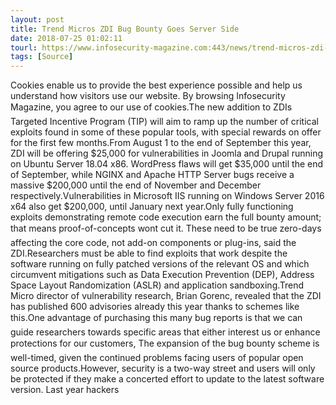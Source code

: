 ```yaml
---
layout: post
title: Trend Micros ZDI Bug Bounty Goes Server Side
date: 2018-07-25 01:02:11
tourl: https://www.infosecurity-magazine.com:443/news/trend-micros-zdi-bug-bounty-goes/
tags: [Source]
---
```

Cookies enable us to provide the best experience possible and help us understand how visitors use our website. By browsing Infosecurity Magazine, you agree to our use of cookies.The new addition to ZDIs Targeted Incentive Program (TIP) will aim to ramp up the number of critical exploits found in some of these popular tools, with special rewards on offer for the first few months.From August 1 to the end of September this year, ZDI will be offering $25,000 for vulnerabilities in Joomla and Drupal running on Ubuntu Server 18.04 x86. WordPress flaws will get $35,000 until the end of September, while NGINX and Apache HTTP Server bugs receive a massive $200,000 until the end of November and December respectively.Vulnerabilities in Microsoft IIS running on Windows Server 2016 x64 also get $200,000, until January next year.Only fully functioning exploits demonstrating remote code execution earn the full bounty amount; that means proof-of-concepts wont cut it. These need to be true zero-days affecting the core code, not add-on components or plug-ins, said the ZDI.Researchers must be able to find exploits that work despite the software running on fully patched versions of the relevant OS and which circumvent mitigations such as Data Execution Prevention (DEP), Address Space Layout Randomization (ASLR) and application sandboxing.Trend Micro director of vulnerability research, Brian Gorenc, revealed that the ZDI has published 600 advisories already this year thanks to schemes like this.One advantage of purchasing this many bug reports is that we can guide researchers towards specific areas that either interest us or enhance protections for our customers, The expansion of the bug bounty scheme is well-timed, given the continued problems facing users of popular open source products.However, security is a two-way street and users will only be protected if they make a concerted effort to update to the latest software version. Last year hackers 